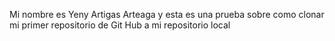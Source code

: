Mi nombre es Yeny Artigas Arteaga y esta es una prueba sobre como clonar mi primer repositorio de Git Hub a mi repositorio local
